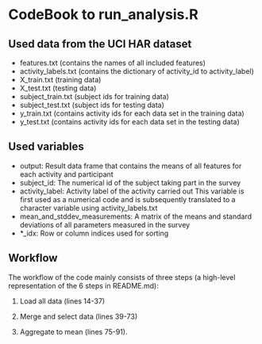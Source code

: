 # CodeBook to run_analysis.R

## Used data from the UCI HAR dataset
* features.txt (contains the names of all included features)
* activity_labels.txt (contains the dictionary of activity_id to activity_label)
* X_train.txt (training data)
* X_test.txt (testing data)
* subject_train.txt (subject ids for training data)
* subject_test.txt (subject ids for testing data)
* y_train.txt (contains activity ids for each data set in the training data)
* y_test.txt (contains activity ids for each data set in the testing data)

## Used variables
* output: Result data frame that contains the means of all features for each activity and participant
* subject_id: The numerical id of the subject taking part in the survey
* activity_label: Activity label of the activity carried out
  This variable is first used as a numerical code and is subsequently translated to a character variable using activity_labels.txt
* mean_and_stddev_measurements: A matrix of the means and standard deviations of all parameters measured in the survey
* *_idx: Row or column indices used for sorting

## Workflow
The workflow of the code mainly consists of three steps (a high-level representation of the 6 steps in README.md):

1. Load all data (lines 14-37)

2. Merge and select data (lines 39-73)

3. Aggregate to mean (lines 75-91).
